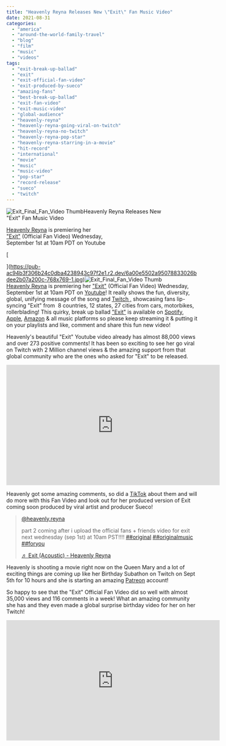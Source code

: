 ```yaml
---
title: "Heavenly Reyna Releases New \"Exit\" Fan Music Video"
date: 2021-08-31
categories: 
  - "america"
  - "around-the-world-family-travel"
  - "blog"
  - "film"
  - "music"
  - "videos"
tags: 
  - "exit-break-up-ballad"
  - "exit"
  - "exit-official-fan-video"
  - "exit-produced-by-sueco"
  - "amazing-fans"
  - "best-break-up-ballad"
  - "exit-fan-video"
  - "exit-music-video"
  - "global-audience"
  - "heavenly-reyna"
  - "heavenly-reyna-going-viral-on-twitch"
  - "heavenly-reyna-no-twitch"
  - "heavenly-reyna-pop-star"
  - "heavenly-reyna-starring-in-a-movie"
  - "hit-record"
  - "international"
  - "movie"
  - "music"
  - "music-video"
  - "pop-star"
  - "record-release"
  - "sueco"
  - "twitch"
---
```


  
![Exit_Final_Fan_Video Thumb ](https://pub-ac94b3f306b24c0dba4238943c97f2e1.r2.dev/6a00e5502a950788330282e11d9e5a200b-scaled-1.jpg)Heavenly Reyna Releases New  
"Exit" Fan Music Video  
  
[Heavenly Reyna](https://www.heavenlyreyna.com) is premiering her  
["Exit"](https://www.youtube.com/watch?v=NZVRUA1FzCs) (Official Fan Video) Wednesday,  
September 1st at 10am PDT on Youtube

<!--more-->[  
](https://pub-ac94b3f306b24c0dba4238943c97f2e1.r2.dev/6a00e5502a95078833026bdee2b07a200c-768x769-1.jpg)[](https://pub-ac94b3f306b24c0dba4238943c97f2e1.r2.dev/6a00e5502a95078833026bdee2b07a200c-768x769-1.jpg)![Exit_Final_Fan_Video Thumb ](https://pub-ac94b3f306b24c0dba4238943c97f2e1.r2.dev/6a00e5502a95078833027880450a24200d-2048x1148-1.jpg)  
[Heavenly Reyna](https://www.heavenlyreyna.com) is premiering her ["Exit"](https://www.youtube.com/watch?v=NZVRUA1FzCs) (Official Fan Video) Wednesday, September 1st at 10am PDT on [Youtube](https://www.youtube.com/user/soultravelers3?sub_confirmation=1%20)! It really shows the fun, diversity, global, unifying message of the song and [Twitch ,](https://www.twitch.tv/heavenlyreyna "Heavenly Reyna on Twitch") showcasing fans lip-syncing "Exit" from  8 countries, 12 states, 27 cities from cars, motorbikes, rollerblading! This quirky, break up ballad ["Exit"](https://lnk.to/exitacoustic) is available on [Spotify](http://soultravelers3new.local/2021/07/spoti.fi/3iyH49Q), [Apple](http://soultravelers3new.local/2021/07/apple.co/2UoLgRJ%20), [Amazon](http://soultravelers3new.local/2021/07/amzn.to/36NHu6X) & all music platforms so please keep streaming it & putting it on your playlists and like, comment and share this fun new video!   
  
Heavenly's beautiful "Exit" Youtube video already has almost 88,000 views and over 273 positive comments! It has been so exciting to see her go viral on Twitch with 2 Million channel views & the amazing support from that global community who are the ones who asked for "Exit" to be released.   
  

<iframe allow="accelerometer; autoplay; clipboard-write; encrypted-media; gyroscope; picture-in-picture" allowfullscreen frameborder="0" height="315" src="https://www.youtube.com/embed/NZVRUA1FzCs" title="YouTube video player" width="560"></iframe>

  
  
Heavenly got some amazing comments, so did a [TikTok](https://www.tiktok.com/@heavenly.reyna?lang=en "Heavenly Reyna on tiktok") about them and will do more with this Fan Video and look out for her produced version of Exit coming soon produced by viral artist and producer Sueco!   
  

> [@heavenly.reyna](https://www.tiktok.com/@heavenly.reyna "@heavenly.reyna")
> 
> part 2 coming after i upload the official fans + friends video for exit next wednesday (sep 1st) at 10am PST!!!! [##original](https://www.tiktok.com/tag/original "original") [##originalmusic](https://www.tiktok.com/tag/originalmusic "originalmusic") [##foryou](https://www.tiktok.com/tag/foryou "foryou")
> 
> [♬ Exit (Acoustic) - Heavenly Reyna](https://www.tiktok.com/music/Exit-Acoustic-6982334870219425793 "♬ Exit (Acoustic) - Heavenly Reyna")

<script src="https://www.tiktok.com/embed.js"></script>

  
Heavenly is shooting a movie right now on the Queen Mary and a lot of exciting things are coming up like her Birthday Subathon on Twitch on Sept 5th for 10 hours and she is starting an amazing [Patreon](https://www.patreon.com/heavenlyreyna "heavenly reyna Patreon") account!   
  
So happy to see that the "Exit" Official Fan Video did so well with almost 35,000 views and 116 comments in a week! What an amazing community she has and they even made a global surprise birthday video for her on her Twitch!   
  

<iframe allow="accelerometer; autoplay; clipboard-write; encrypted-media; gyroscope; picture-in-picture" allowfullscreen frameborder="0" height="315" src="https://www.youtube.com/embed/sI4qzh-z2IA" title="YouTube video player" width="560"></iframe>
